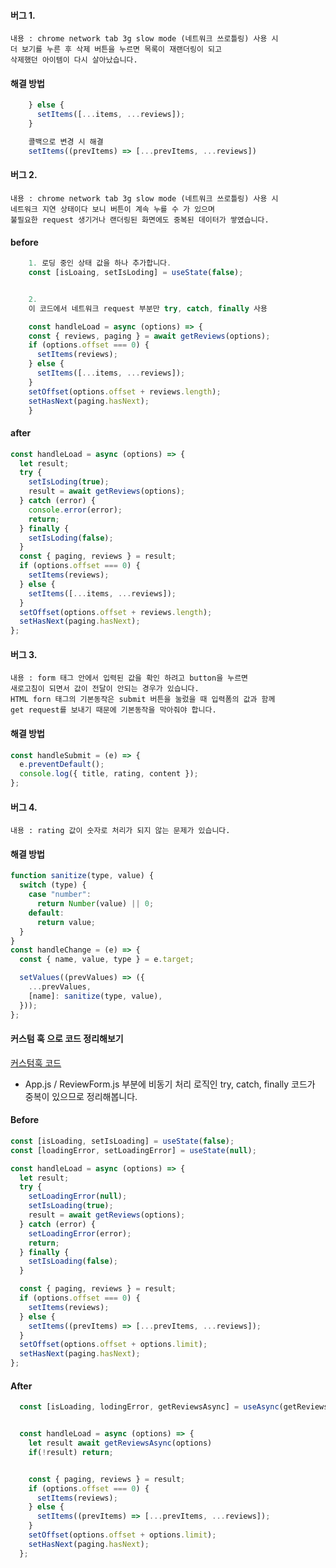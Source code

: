 #### 버그 1.

    내용 : chrome network tab 3g slow mode (네트워크 쓰로틀링) 사용 시
    더 보기를 누른 후 삭제 버튼을 누르면 목록이 재랜더링이 되고
    삭제했던 아이템이 다시 살아났습니다.

#### 해결 방법

```js
    } else {
      setItems([...items, ...reviews]);
    }

    콜백으로 변경 시 해결
    setItems((prevItems) => [...prevItems, ...reviews])
```

#### 버그 2.

    내용 : chrome network tab 3g slow mode (네트워크 쓰로틀링) 사용 시
    네트워크 지연 상태이다 보니 버튼이 계속 누를 수 가 있으며
    불필요한 request 생기거나 랜더링된 화면에도 중복된 데이터가 쌓였습니다.

#### before

```js
    1. 로딩 중인 상태 값을 하나 추가합니다.
    const [isLoaing, setIsLoding] = useState(false);


    2.
    이 코드에서 네트워크 request 부분만 try, catch, finally 사용

    const handleLoad = async (options) => {
    const { reviews, paging } = await getReviews(options);
    if (options.offset === 0) {
      setItems(reviews);
    } else {
      setItems([...items, ...reviews]);
    }
    setOffset(options.offset + reviews.length);
    setHasNext(paging.hasNext);
    }
```

#### after

```js
const handleLoad = async (options) => {
  let result;
  try {
    setIsLoding(true);
    result = await getReviews(options);
  } catch (error) {
    console.error(error);
    return;
  } finally {
    setIsLoding(false);
  }
  const { paging, reviews } = result;
  if (options.offset === 0) {
    setItems(reviews);
  } else {
    setItems([...items, ...reviews]);
  }
  setOffset(options.offset + reviews.length);
  setHasNext(paging.hasNext);
};
```

#### 버그 3.

    내용 : form 태그 안에서 입력된 값을 확인 하려고 button을 누르면
    새로고침이 되면서 값이 전달이 안되는 경우가 있습니다.
    HTML forn 태그의 기본동작은 submit 버튼을 눌렀을 때 입력폼의 값과 함께
    get request를 보내기 때문에 기본동작을 막아줘야 합니다.

#### 해결 방법

```js
const handleSubmit = (e) => {
  e.preventDefault();
  console.log({ title, rating, content });
};
```

#### 버그 4.

    내용 : rating 값이 숫자로 처리가 되지 않는 문제가 있습니다.

#### 해결 방법

```js
function sanitize(type, value) {
  switch (type) {
    case "number":
      return Number(value) || 0;
    default:
      return value;
  }
}
const handleChange = (e) => {
  const { name, value, type } = e.target;

  setValues((prevValues) => ({
    ...prevValues,
    [name]: sanitize(type, value),
  }));
};
```

#### 커스텀 훅 으로 코드 정리해보기

[커스텀훅 코드](./src/hooks/useAsync.js)

- App.js / ReviewForm.js 부분에 비동기 처리 로직인 try, catch, finally 코드가 중복이 있으므로 정리해봅니다.

#### Before

```js
const [isLoading, setIsLoading] = useState(false);
const [loadingError, setLoadingError] = useState(null);

const handleLoad = async (options) => {
  let result;
  try {
    setLoadingError(null);
    setIsLoading(true);
    result = await getReviews(options);
  } catch (error) {
    setLoadingError(error);
    return;
  } finally {
    setIsLoading(false);
  }

  const { paging, reviews } = result;
  if (options.offset === 0) {
    setItems(reviews);
  } else {
    setItems((prevItems) => [...prevItems, ...reviews]);
  }
  setOffset(options.offset + options.limit);
  setHasNext(paging.hasNext);
};
```

#### After

```js
  const [isLoading, lodingError, getReviewsAsync] = useAsync(getReviews)


  const handleLoad = async (options) => {
    let result await getReviewsAsync(options)
    if(!result) return;


    const { paging, reviews } = result;
    if (options.offset === 0) {
      setItems(reviews);
    } else {
      setItems((prevItems) => [...prevItems, ...reviews]);
    }
    setOffset(options.offset + options.limit);
    setHasNext(paging.hasNext);
  };


```
